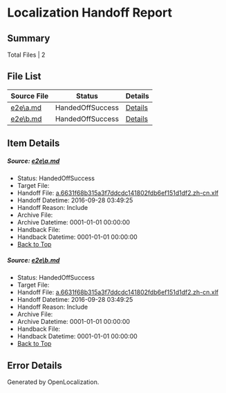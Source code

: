 # <a name='report-top'></a> Localization Handoff Report

## Summary
 Total Files | 2

## File List
 Source File | Status | Details 
 ----------- | ------ | ------- 
 [e2e\a.md](https://github.com/OpenLocalizationTestOrg/ol-test0/blob/881bd0bad61957ddf6eec3b21cec03c01097a325/e2e/a.md) | HandedOffSuccess | [Details](#ac7bf5989495b1a98d9032e4c807fc5f9ec658b61)
 [e2e\b.md](https://github.com/OpenLocalizationTestOrg/ol-test0/blob/881bd0bad61957ddf6eec3b21cec03c01097a325/e2e/b.md) | HandedOffSuccess | [Details](#ac7bf5989495b1a98d9032e4c807fc5f9ec658b62)

## Item Details
##### <a name='ac7bf5989495b1a98d9032e4c807fc5f9ec658b61'></a> Source: [e2e\a.md](https://github.com/OpenLocalizationTestOrg/ol-test0/blob/881bd0bad61957ddf6eec3b21cec03c01097a325/e2e/a.md)
* Status: HandedOffSuccess
* Target File: 
* Handoff File: [a.6631f68b315a3f7ddcdc141802fdb6ef151d1df2.zh-cn.xlf](https://github.com/OpenLocalizationTestOrg/ol-test0-handoff/blob/b8e0f8d386049879d7ac0f5fb3beb5503272d135/ol-handoff/OpenLocalizationTestOrg/ol-test0-zhcn/shujia/ht/a.6631f68b315a3f7ddcdc141802fdb6ef151d1df2.zh-cn.xlf)
* Handoff Datetime: 2016-09-28 03:49:25
* Handoff Reason: Include
* Archive File: 
* Archive Datetime: 0001-01-01 00:00:00
* Handback File: 
* Handback Datetime: 0001-01-01 00:00:00
* [Back to Top](#report-top)

##### <a name='ac7bf5989495b1a98d9032e4c807fc5f9ec658b62'></a> Source: [e2e\b.md](https://github.com/OpenLocalizationTestOrg/ol-test0/blob/881bd0bad61957ddf6eec3b21cec03c01097a325/e2e/b.md)
* Status: HandedOffSuccess
* Target File: 
* Handoff File: [a.6631f68b315a3f7ddcdc141802fdb6ef151d1df2.zh-cn.xlf](https://github.com/OpenLocalizationTestOrg/ol-test0-handoff/blob/b8e0f8d386049879d7ac0f5fb3beb5503272d135/ol-handoff/OpenLocalizationTestOrg/ol-test0-zhcn/shujia/ht/a.6631f68b315a3f7ddcdc141802fdb6ef151d1df2.zh-cn.xlf)
* Handoff Datetime: 2016-09-28 03:49:25
* Handoff Reason: Include
* Archive File: 
* Archive Datetime: 0001-01-01 00:00:00
* Handback File: 
* Handback Datetime: 0001-01-01 00:00:00
* [Back to Top](#report-top)


## Error Details

Generated by OpenLocalization.
